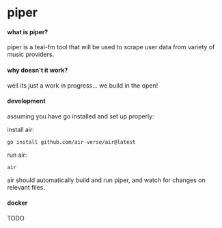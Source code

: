 # piper


#### what is piper?

piper is a teal-fm tool that will be used to scrape user data from variety of
music providers.

#### why doesn't it work?

well its just a work in progress... we build in the open!

#### development

assuming you have go installed and set up properly:

install air:
```
go install github.com/air-verse/air@latest
```

run air:
```
air
```

air should automatically build and run piper, and watch for changes on relevant files.

#### docker

TODO
